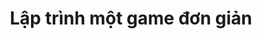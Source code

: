 ---
layout: tag
title: Lập trình một game đơn giản
excerpt: Cách lập trình một game đơn giản, các bài viết hướng dẫn dễ hiểu nhất để có thể viết được game đơn giản trong thời gian ngắn nhất, các kiến thức cơ bản như vòng lặp game, chuyển động nhân vật...
permalink: /tags/lap-trinh-mot-game-don-gian
tag_name: lap-trinh-mot-game-don-gian
---